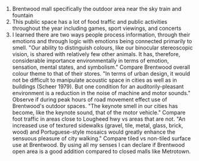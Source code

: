 1. Brentwood mall specifically the outdoor area near the sky train and fountain
2. This public space has a lot of food traffic and public activities throughout the year including games, sport viewings, and concerts
3.  I learned there are two ways people process information, through their emotions and through logic with emotions being connected primarily to smell. "Our ability to distinguish colours, like our binocular stereoscopic vision, is shared with relatively few other animals. It has, therefore, considerable importance environmentally in terms of emotion, sensation, mental states, and symbolism." Compare Brentwood overall colour theme to that of their stores.  "In terms of urban design, it would not be difficult to manipulate acoustic space in cities as well as in buildings (Scheer 1979). But one condition for an auditorily-pleasant environment is a reduction in the noise of machine and motor sounds." Observe if during peak hours of road movement effect use of Brentwood's outdoor spaces. "The keynote smell in our cities has become, like the keynote sound, that of the motor vehicle." Compare foot traffic in areas close to Lougheed hwy vs areas that are not. "An increased use of textured sidewalks (gravel, tile, metal, glass, brick, wood) and Portuguese-style mosaics would greatly enhance the sensuous pleasure of city walking." Compare tiled vs non-tiled surface use at Brentwood. By using all my senses I can declare if Brentwood open area is a good addition compared to closed malls like Metrotown.